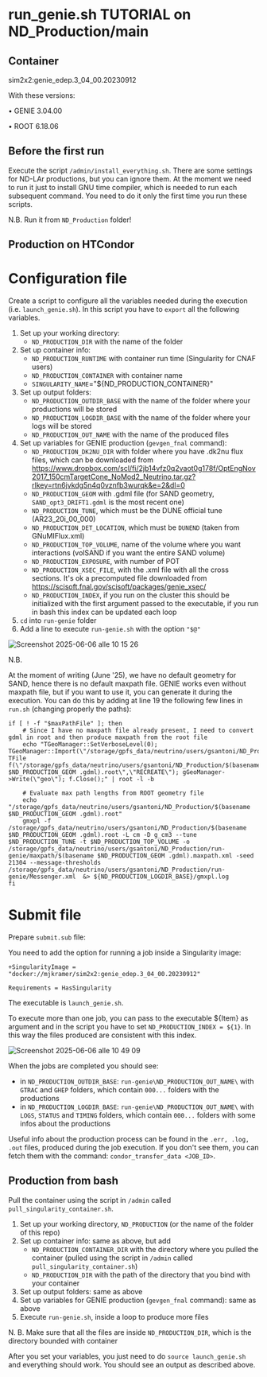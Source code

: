 # run_genie.sh TUTORIAL on ND_Production/main

## Container
sim2x2:genie_edep.3_04_00.20230912

With these versions:

• GENIE 3.04.00 

• ROOT 6.18.06

## Before the first run 
Execute the script `/admin/install_everything.sh`. There are some settings for ND-LAr productions, but you can ignore them. At the moment we need to run it just to install GNU time compiler, which is needed to run each subsequent command. You need to do it only the first time you run these scripts. 

N.B. Run it from `ND_Production` folder!

## Production on HTCondor

# Configuration file

Create a script to configure all the variables needed during the execution (i.e. `launch_genie.sh`). In this script you have to `export` all the following variables.

1. Set up your working directory:
   - `ND_PRODUCTION_DIR` with the name of the folder
2. Set up container info:
   - `ND_PRODUCTION_RUNTIME` with container run time (Singularity for CNAF users)
   - `ND_PRODUCTION_CONTAINER` with container name
   - `SINGULARITY_NAME`="${ND_PRODUCTION_CONTAINER}"
3. Set up output folders:
   - `ND_PRODUCTION_OUTDIR_BASE` with the name of the folder where your productions will be stored
   - `ND_PRODUCTION_LOGDIR_BASE` with the name of the folder where your logs will be stored
   - `ND_PRODUCTION_OUT_NAME` with the name of the produced files
4. Set up variables for GENIE production (`gevgen_fnal` command):
   - `ND_PRODUCTION_DK2NU_DIR` with folder where you have .dk2nu flux files, which can be downloaded from https://www.dropbox.com/scl/fi/2jb14vfz0q2vaot0g178f/OptEngNov2017_150cmTargetCone_NoMod2_Neutrino.tar.gz?rlkey=rtn6jvkdg5n4q0vznfb3wurqk&e=2&dl=0
   - `ND_PRODUCTION_GEOM` with .gdml file (for SAND geometry, `SAND_opt3_DRIFT1.gdml` is the most recent one)
   - `ND_PRODUCTION_TUNE`, which must be the DUNE official tune (AR23_20i_00_000)
   - `ND_PRODUCTION_DET_LOCATION`, which must be `DUNEND` (taken from GNuMIFlux.xml)
   - `ND_PRODUCTION_TOP_VOLUME`, name of the volume where you want interactions (volSAND if you want the entire SAND volume)
   - `ND_PRODUCTION_EXPOSURE`, with number of POT
   - `ND_PRODUCTION_XSEC_FILE`, with the .xml file with all the cross sections. It's ok a precomputed file downloaded from https://scisoft.fnal.gov/scisoft/packages/genie_xsec/
   - `ND_PRODUCTION_INDEX`, if you run on the cluster this should be initialized with the first argument passed to the executable, if you run in bash this index can be updated each loop
4. `cd` into `run-genie` folder
5. Add a line to execute `run-genie.sh` with the option `"$@"`

![Screenshot 2025-06-06 alle 10 15 26](https://github.com/user-attachments/assets/f05347eb-d8be-4c69-9361-85a5df14c418)

N.B. 

At the moment of writing (June '25), we have no default geometry for SAND, hence there is no default maxpath file. GENIE works even without maxpath file, but if you want to use it, you can generate it during the execution. You can do this by adding at line 19 the following few lines in `run.sh` (changing properly the paths):

```
if [ ! -f "$maxPathFile" ]; then
    # Since I have no maxpath file already present, I need to convert gdml in root and then produce maxpath from the root file
    echo "TGeoManager::SetVerboseLevel(0); TGeoManager::Import(\"/storage/gpfs_data/neutrino/users/gsantoni/ND_Production/$ND_PRODUCTION_GEOM\"); TFile f(\"/storage/gpfs_data/neutrino/users/gsantoni/ND_Production/$(basename $ND_PRODUCTION_GEOM .gdml).root\",\"RECREATE\"); gGeoManager->Write(\"geo\"); f.Close();" | root -l -b
    
    # Evaluate max path lengths from ROOT geometry file
    echo "/storage/gpfs_data/neutrino/users/gsantoni/ND_Production/$(basename $ND_PRODUCTION_GEOM .gdml).root"
    gmxpl -f /storage/gpfs_data/neutrino/users/gsantoni/ND_Production/$(basename $ND_PRODUCTION_GEOM .gdml).root -L cm -D g_cm3 --tune $ND_PRODUCTION_TUNE -t $ND_PRODUCTION_TOP_VOLUME -o /storage/gpfs_data/neutrino/users/gsantoni/ND_Production/run-genie/maxpath/$(basename $ND_PRODUCTION_GEOM .gdml).maxpath.xml -seed 21304 --message-thresholds /storage/gpfs_data/neutrino/users/gsantoni/ND_Production/run-genie/Messenger.xml  &> ${ND_PRODUCTION_LOGDIR_BASE}/gmxpl.log
fi
```

# Submit file

Prepare `submit.sub` file: 

You need to add the option for running a job inside a Singularity image: 
```
+SingularityImage = "docker://mjkramer/sim2x2:genie_edep.3_04_00.20230912"

Requirements = HasSingularity
```
The executable is `launch_genie.sh`.

To execute more than one job, you can pass to the executable ${Item} as argument and in the script you have to set `ND_PRODUCTION_INDEX = ${1}`. In this way the files produced are consistent with this index. 

![Screenshot 2025-06-06 alle 10 49 09](https://github.com/user-attachments/assets/ffa15bf2-a7aa-4fd2-bc95-35cbcf5cfff5)

When the jobs are completed you should see:
- in `ND_PRODUCTION_OUTDIR_BASE`: `run-genie\ND_PRODUCTION_OUT_NAME\` with `GTRAC` and `GHEP` folders, which contain `000...` folders with the productions
- in `ND_PRODUCTION_LOGDIR_BASE`: `run-genie\ND_PRODUCTION_OUT_NAME\` with `LOGS`, `STATUS` and `TIMING` folders, which contain `000...` folders with some infos about the productions

Useful info about the production process can be found in the `.err, .log, .out` files, produced during the job execution. If you don't see them, you can fetch them with the command: `condor_transfer_data <JOB_ID>`.

## Production from bash 

Pull the container using the script in `/admin` called `pull_singularity_container.sh`.

1. Set up your working directory, `ND_PRODUCTION` (or the name of the folder of this repo)
2. Set up container info: same as above, but add
   - `ND_PRODUCTION_CONTAINER_DIR` with the directory where you pulled the container (pulled using the script in `/admin` called `pull_singularity_container.sh`)
   - `ND_PRODUCTION_DIR` with the path of the directory that you bind with your container
3. Set up output folders: same as above
4. Set up variables for GENIE production (`gevgen_fnal` command): same as above
5. Execute `run-genie.sh`, inside a loop to produce more files

N. B. Make sure that all the files are inside `ND_PRODUCTION_DIR`, which is the directory bounded with container

After you set your variables, you just need to do `source launch_genie.sh` and everything should work. You should see an output as described above.
